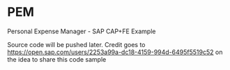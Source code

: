 # PEM
Personal Expense Manager - SAP CAP+FE Example

Source code will be pushed later. 
Credit goes to https://open.sap.com/users/2253a99a-dc18-4159-994d-6495f5519c52 on the idea to share this code sample
